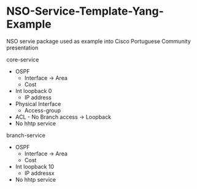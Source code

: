 # NSO-Service-Template-Yang-Example
NSO servie package used as example into Cisco Portuguese Community presentation

core-service
 - OSPF
   - Interface -> Area
   - Cost
 - Int loopback 0
   - IP address
 - Physical Interface
   - Access-group
 - ACL - No Branch access -> Loopback
 - No hhtp service
 
branch-service
 - OSPF
   - Interface -> Area
   - Cost
 - Int loopback 10
   - IP addressx
 - No hhtp service
